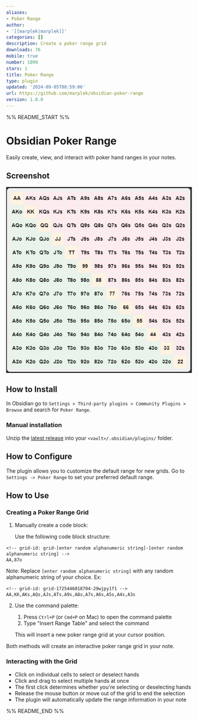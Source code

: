```yaml
---
aliases:
- Poker Range
author:
- '[[marplek|marplek]]'
categories: []
description: Create a poker range grid
downloads: 76
mobile: true
number: 1899
stars: 1
title: Poker Range
type: plugin
updated: '2024-09-05T08:59:06'
url: https://github.com/marplek/obsidian-poker-range
version: 1.0.0
---
```


%% README_START %%

# Obsidian Poker Range

Easily create, view, and interact with poker hand ranges in your notes.

## Screenshot

![Poker Range Grid](https://raw.githubusercontent.com/marplek/obsidian-poker-range/HEAD/image/poker-range-grid.gif)

## How to Install

In Obsidian go to `Settings > Third-party plugins > Community Plugins > Browse` and search for `Poker Range`.

### Manual installation

Unzip the [latest release](https://github.com/marplek/obsidian-poker-range/releases/latest) into your `<vault>/.obsidian/plugins/` folder.

## How to Configure

The plugin allows you to customize the default range for new grids. Go to `Settings -> Poker Range` to set your preferred default range.

## How to Use

### Creating a Poker Range Grid

1. Manually create a code block:

    Use the following code block structure:

```poker-range
<!-- grid-id: grid-[enter random alphanumeric string]-[enter random alphanumeric string] -->
AA,87o
```

Note: Replace `[enter random alphanumeric string]` with any random alphanumeric string of your choice.
Ex:

```poker-range
<!-- grid-id: grid-1725446018704-29wjpy1f1 -->
AA,KK,AKs,AQs,AJs,ATs,A9s,A8s,A7s,A6s,A5s,A4s,A3s
```

2. Use the command palette:

    1. Press `Ctrl+P` (or `Cmd+P` on Mac) to open the command palette
    2. Type "Insert Range Table" and select the command

    This will insert a new poker range grid at your cursor position.

Both methods will create an interactive poker range grid in your note.

### Interacting with the Grid

-   Click on individual cells to select or deselect hands
-   Click and drag to select multiple hands at once
-   The first click determines whether you're selecting or deselecting hands
-   Release the mouse button or move out of the grid to end the selection
-   The plugin will automatically update the range information in your note


%% README_END %%
